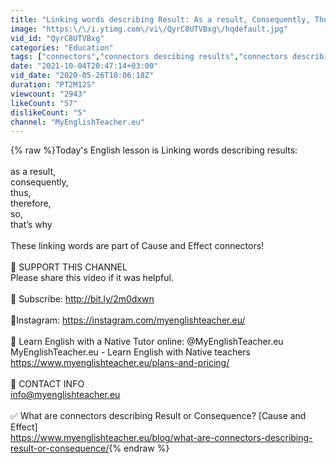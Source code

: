 ```yaml
---
title: "Linking words describing Result: As a result, Consequently, Thus, Therefore, So, That’s why"
image: "https:\/\/i.ytimg.com\/vi\/QyrC8UTVBxg\/hqdefault.jpg"
vid_id: "QyrC8UTVBxg"
categories: "Education"
tags: ["connectors","connectors descibing results","connectors describing result"]
date: "2021-10-04T20:47:14+03:00"
vid_date: "2020-05-26T10:06:18Z"
duration: "PT2M12S"
viewcount: "2943"
likeCount: "57"
dislikeCount: "5"
channel: "MyEnglishTeacher.eu"
---
```

{% raw %}Today's English lesson is Linking words describing results: <br /><br />as a result, <br />consequently, <br />thus, <br />therefore, <br />so, <br />that’s why<br /><br />These linking words are part of Cause and Effect connectors!<br /><br />💚 SUPPORT THIS CHANNEL<br />Please share this video if it was helpful. <br /><br />🔔 Subscribe: <a rel="nofollow" target="blank" href="http://bit.ly/2m0dxwn">http://bit.ly/2m0dxwn</a><br /><br />💟Instagram: <a rel="nofollow" target="blank" href="https://instagram.com/myenglishteacher.eu/">https://instagram.com/myenglishteacher.eu/</a><br /><br />🚀 Learn English with a Native Tutor online:  @MyEnglishTeacher.eu  <br />MyEnglishTeacher.eu - Learn English with Native teachers<br /><a rel="nofollow" target="blank" href="https://www.myenglishteacher.eu/plans-and-pricing/">https://www.myenglishteacher.eu/plans-and-pricing/</a><br /><br />📧 CONTACT INFO<br />info@myenglishteacher.eu<br /><br /> ✅ What are connectors describing Result or Consequence? [Cause and Effect]<br /><a rel="nofollow" target="blank" href="https://www.myenglishteacher.eu/blog/what-are-connectors-describing-result-or-consequence/">https://www.myenglishteacher.eu/blog/what-are-connectors-describing-result-or-consequence/</a>{% endraw %}
